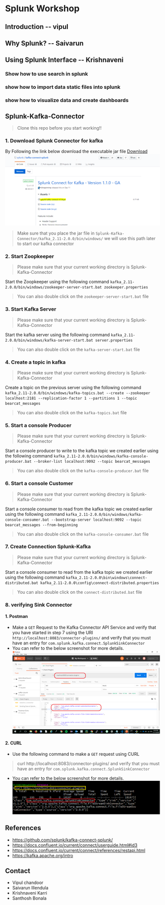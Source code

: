 # Splunk Workshop
## Introduction -- vipul

## Why Splunk? -- Saivarun 

## Using Splunk Interface -- Krishnaveni

### Show how to use search in splunk
### show how to import data static files into splunk
### show how to visualize data and create dashboards

## Splunk-Kafka-Connector
> Clone this repo before you start working!!
### 1. Download Splunk Connector for kafka
By Following the link below download the executable jar file [Download](https://github.com/splunk/kafka-connect-splunk/releases)
![Download](/images/kafka-connect-splunk.PNG)
> Make sure that you place the jar file in `Splunk-Kafka-Connector/kafka_2.11-2.0.0/bin/windows/`
> we will use this path later to start our kafka connector
### 2. Start Zoopkeeper
> Please make sure that your current working directory is Splunk-Kafka-Connector

Start the Zoopkeeper using the following command `kafka_2.11-2.0.0/bin/windows/zookeeper-server-start.bat zookeeper.properties`
> You can also double click on the `zookeeper-server-start.bat` file
### 3. Start Kafka Server
> Please make sure that your current working directory is Splunk-Kafka-Connector

Start the kafka server using the following command `kafka_2.11-2.0.0/bin/windows/kafka-server-start.bat server.properties`
> You can also double click on the `kafka-server-start.bat` file
### 4. Create a topic in kafka
> Please make sure that your current working directory is Splunk-Kafka-Connector

Create a topic on the previous server using the following command `kafka_2.11-2.0.0/bin/windows/kafka-topics.bat --create --zookeeper localhost:2181 --replication-factor 1 --partitions 1 --topic bearcat_messages`
> You can also double click on the `kafka-topics.bat` file
### 5. Start a console Producer
> Please make sure that your current working directory is Splunk-Kafka-Connector

Start a console producer to write to the kafka topic we created earlier using the following command `kafka_2.11-2.0.0/bin/windows/kafka-console-producer.bat --broker-list localhost:9092 --topic bearcat_messages`
> You can also double click on the `kafka-console-producer.bat` file
### 6. Start a console Customer
> Please make sure that your current working directory is Splunk-Kafka-Connector

Start a console consumer to read from the kafka topic we created earlier using the following command `kafka_2.11-2.0.0/bin/windows/kafka-console-consumer.bat --bootstrap-server localhost:9092 --topic bearcat_messages --from-beginning`
> You can also double click on the `kafka-console-consumer.bat` file
### 7. Create Connection Splunk-Kafka
> Please make sure that your current working directory is Splunk-Kafka-Connector

Start a console consumer to read from the kafka topic we created earlier using the following command `kafka_2.11-2.0.0\bin\windows\connect-distributed.bat kafka_2.11-2.0.0\config\connect-distributed.properties`
> You can also double click on the `connect-distributed.bat` file
### 8. verifying Sink Connector
#### 1. Postman
* Make a `GET` Request to the Kafka Connector API Service and verify that you have started in step 7 using the URI `http://localhost:8083/connector-plugins/` and verify that you must have an entry for `com.splunk.kafka.connect.SplunkSinkConnector`
* You can refer to the below screenshot for more details.
![verifySink](/images/verifySink.png)

#### 2. CURL
* Use the following command to make a `GET` request using CURL 
> curl http://localhost:8083/connector-plugins/ and verify that you must have an entry for `com.splunk.kafka.connect.SplunkSinkConnector`
* You can refer to the below screenshot for more details.
![verifySink](/images/curlverifySink.png)

## References
* https://github.com/splunk/kafka-connect-splunk/
* https://docs.confluent.io/current/connect/userguide.html#id3
* https://docs.confluent.io/current/connect/references/restapi.html
* https://kafka.apache.org/intro


## Contact
- Vipul chandoor
- Saivarun Illendula
- Krishnaveni Karri
- Santhosh Bonala